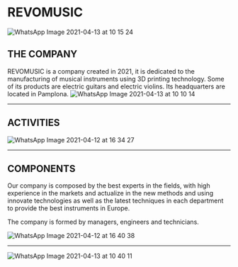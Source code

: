 # REVOMUSIC

![WhatsApp Image 2021-04-13 at 10 15 24](https://user-images.githubusercontent.com/78742466/114520206-7c785400-9c41-11eb-8a31-78d66b2c9367.jpeg)

## THE COMPANY
REVOMUSIC is a company created in 2021, it is dedicated to the manufacturing of musical instruments using 3D printing technology. Some of its products are electric guitars and electric violins. Its headquarters are located in Pamplona. 
![WhatsApp Image 2021-04-13 at 10 10 14](https://user-images.githubusercontent.com/78742466/114520252-89954300-9c41-11eb-976e-78ff4fc8b113.jpeg)

***
## ACTIVITIES

![WhatsApp Image 2021-04-12 at 16 34 27](https://user-images.githubusercontent.com/78742466/114412057-0cb88980-9bad-11eb-9138-1ec18c1382a8.jpeg)
***
## COMPONENTS

Our company is composed by the best experts in the fields, with high experience in the markets and actualize in the new methods and using innovate technologies as well as the latest techniques in each department to provide the best instruments in Europe.

The company is formed by managers, engineers and technicians. 

![WhatsApp Image 2021-04-12 at 16 40 38](https://user-images.githubusercontent.com/78742466/114413128-fd860b80-9bad-11eb-9049-6ce91f6169b9.jpeg)

***

![WhatsApp Image 2021-04-13 at 10 40 11](https://user-images.githubusercontent.com/78742466/114523790-e9d9b400-9c44-11eb-9760-a8f58b9fe1e3.jpeg)
